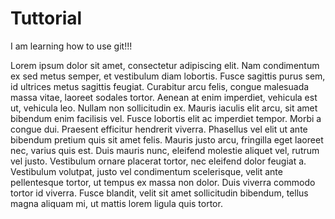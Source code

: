 # Tuttorial
I am learning how to use git!!!


Lorem ipsum dolor sit amet, consectetur adipiscing elit. Nam condimentum ex sed metus semper, et vestibulum diam lobortis. Fusce sagittis purus sem, id ultrices metus sagittis feugiat. Curabitur arcu felis, congue malesuada massa vitae, laoreet sodales tortor. Aenean at enim imperdiet, vehicula est ut, vehicula leo. Nullam non sollicitudin ex. Mauris iaculis elit arcu, sit amet bibendum enim facilisis vel. Fusce lobortis elit ac imperdiet tempor. Morbi a congue dui. Praesent efficitur hendrerit viverra. Phasellus vel elit ut ante bibendum pretium quis sit amet felis. Mauris justo arcu, fringilla eget laoreet nec, varius quis est. Duis mauris nunc, eleifend molestie aliquet vel, rutrum vel justo. Vestibulum ornare placerat tortor, nec eleifend dolor feugiat a. Vestibulum volutpat, justo vel condimentum scelerisque, velit ante pellentesque tortor, ut tempus ex massa non dolor. Duis viverra commodo tortor id viverra. Fusce blandit, velit sit amet sollicitudin bibendum, tellus magna aliquam mi, ut mattis lorem ligula quis tortor. 
